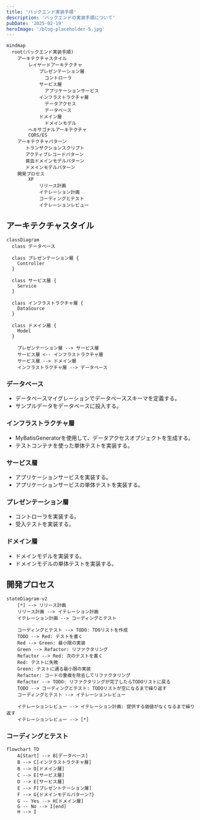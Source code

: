 ```yaml
---
title: 'バックエンド実装手順'
description: 'バックエンドの実装手順について'
pubDate: '2025-02-19'
heroImage: '/blog-placeholder-5.jpg'
---
```


```mermaid
mindmap
  root(バックエンド実装手順)
    アーキテクチャスタイル
        レイヤードアーキテクチャ
            プレゼンテーション層
              コントローラ
            サービス層
              アプリケーションサービス
            インフラストラクチャ層
              データアクセス
              データベース
            ドメイン層
              ドメインモデル
        ヘキサゴナルアーキテクチャ
        CQRS/ES
    アーキテクチャパターン
       トランザクションスクリプト
       アクティブレコードパターン
       貧血ドメインモデルパターン
       ドメインモデルパターン
    開発プロセス
        XP
            リリース計画
            イテレーション計画
            コーディングとテスト
            イテレーションレビュー
```

## アーキテクチャスタイル

```mermaid
classDiagram
  class データベース

  class プレゼンテーション層 {
    Controller
  }

  class サービス層 {
    Service
  }

  class インフラストラクチャ層 {
    DataSource
  }

  class ドメイン層 {
    Model 
  }

    プレゼンテーション層 --> サービス層
    サービス層 <-- インフラストラクチャ層
    サービス層 --> ドメイン層
    インフラストラクチャ層 --> データベース
```

### データベース

- データベースマイグレーションでデータベーススキーマを定義する。
- サンプルデータをデータベースに投入する。

### インフラストラクチャ層

- MyBatisGeneratorを使用して、データアクセスオブジェクトを生成する。
- テストコンテナを使った単体テストを実装する。

### サービス層

- アプリケーションサービスを実装する。
- アプリケーションサービスの単体テストを実装する。

### プレゼンテーション層

- コントローラを実装する。
- 受入テストを実装する。

### ドメイン層

- ドメインモデルを実装する。
- ドメインモデルの単体テストを実装する。

## 開発プロセス

```mermaid
stateDiagram-v2
    [*] --> リリース計画
    リリース計画 --> イテレーション計画
    イテレーション計画 --> コーディングとテスト
    
    コーディングとテスト --> TODO: TDOリストを作成
    TODO --> Red: テストを書く
    Red --> Green: 最小限の実装
    Green --> Refactor: リファクタリング
    Refactor --> Red: 次のテストを書く
    Red: テストに失敗
    Green: テストに通る最小限の実装
    Refactor: コードの重複を除去してリファクタリング
    Refactor --> TODO: リファクタリングが完了したらTODOリストに戻る
    TODO --> コーディングとテスト: TODOリストが空になるまで繰り返す
    コーディングとテスト --> イテレーションレビュー

    イテレーションレビュー --> イテレーション計画: 提供する価値がなくなるまで繰り返す
    イテレーションレビュー --> [*]
```

### コーディングとテスト

```mermaid
flowchart TD
    A[Start] --> B[データベース]
    B --> C[インフラストラクチャ層]
    B --> D[ドメイン層]
    C --> E[サービス層]
    D --> E[サービス層]
    E --> F[プレゼントテーション層]
    F --> G{ドメインモデルパターン?}
    G -- Yes --> H[ドメイン層]
    G -- No --> I[end]
    H --> I
```